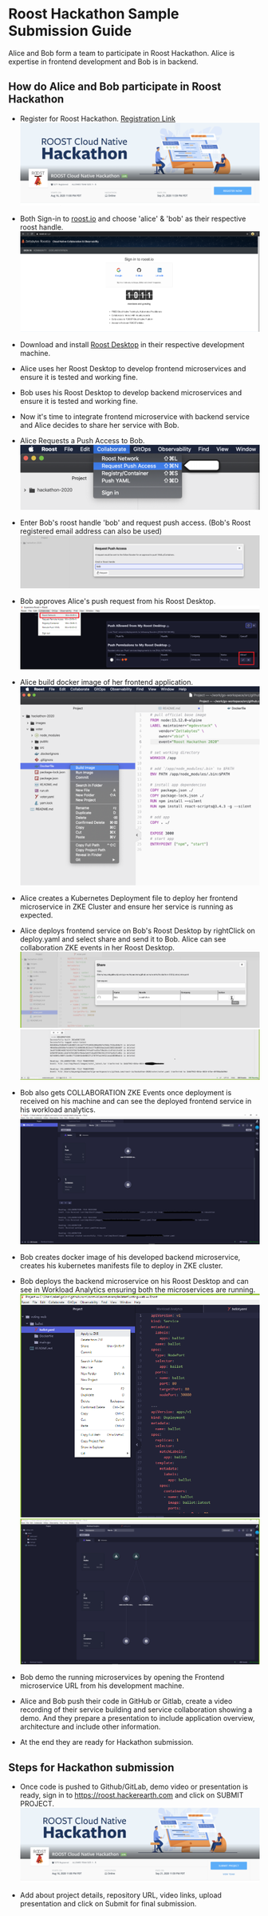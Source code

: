 # Roost Hackathon Sample Submission Guide

Alice and Bob form a team to participate in Roost Hackathon. Alice is expertise in frontend development and Bob is in backend.

## How do Alice and Bob participate in Roost Hackathon

- Register for Roost Hackathon. [Registration Link](https://roost.hackerearth.com/)
![HackathonRegistration](images/HackathonRegistration.png)

- Both Sign-in to [roost.io](http://roost.io) and choose 'alice' & 'bob' as their respective roost handle.
![RoostRegistration](images/RoostRegistration.png)

- Download and install [Roost Desktop](http://roost.io/download) in their respective development machine.

- Alice uses her Roost Desktop to develop frontend microservices and ensure it is tested and working fine.

- Bob uses his Roost Desktop to develop backend microservices and ensure it is tested and working fine.

- Now it's time to integrate frontend microservice with backend service and Alice decides to share her service with Bob.

- Alice Requests a Push Access to Bob.
![RequestPushAccessMenu](images/RequestPushAccessMenu.png)

- Enter Bob's roost handle 'bob' and request push access. (Bob's Roost registered email address can also be used)
![RequestPushAccess](images/RequestPushAccess.png)

- Bob approves Alice's push request from his Roost Desktop.
![BobApproves](images/BobApproves.PNG)

- Alice build docker image of her frontend application.
![voterBuildImage](images/voterBuildImage.png)

- Alice creates a Kubernetes Deployment file to deploy her frontend microservice in ZKE Cluster and ensure her service is running as expected.

- Alice deploys frontend service on Bob's Roost Desktop by rightClick on deploy.yaml and select share and send it to Bob. Alice can see collaboration ZKE events in her Roost Desktop.
![AliceShareDeployment](images/AliceShareDeployment.png)
![aliceCollaborationEvent](images/aliceCollaborationEvent.png)

- Bob also gets COLLABORATION ZKE Events once deployment is received on his machine and can see the deployed frontend service in his workload analytics.
![BobCollaborateEvent](images/BobCollaborateEvent.PNG)

- Bob creates docker image of his developed backend microservice, creates his kubernetes manifests file to deploy in ZKE cluster.

- Bob deploys the backend microservice on his Roost Desktop and can see in Workload Analytics ensuring both the microservices are running.
![BobDeployBallot](images/BallotApplyToZKE.png)
![BobWorkloadAnalytics](images/WorkloadAnalytics.png)

- Bob demo the running microservices by opening the Frontend microservice URL from his development machine.
- Alice and Bob push their code in GitHub or Gitlab, create a video recording of their service building and service collaboration showing a demo. And they prepare a presentation to include application overview, architecture and include other information.

- At the end they are ready for Hackathon submission.

## Steps for Hackathon submission

- Once code is pushed to Github/GitLab, demo video or presentation is ready, sign in to https://roost.hackerearth.com and click on SUBMIT PROJECT.
![SubmitProject](images/SubmitProject.png)

- Add about project details, repository URL, video links, upload presentation and click on Submit for final submission.
